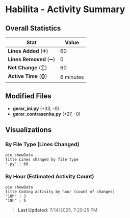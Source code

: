 # Habilita - Activity Summary 

## Overall Statistics

| Stat                   | Value                                                             |
| ---------------------- | ----------------------------------------------------------------- |
| **Lines Added** (➕)   | 60                                          |
| **Lines Removed** (➖) | 0                                        |
| **Net Change** (↕)    | 60                |
| **Active Time** (⌚)   | 6 minutes |


## Modified Files
- **gerar_ini.py** (+33, -0)
- **gerar_contrasenha.py** (+27, -0)

## Visualizations

### By File Type (Lines Changed)

```mermaid
pie showData
title Lines changed by file type
".py" : 60
```

### By Hour (Estimated Activity Count)

```mermaid
pie showData
title Coding activity by hour (count of changes)
"18h" : 3
"19h" : 5
```


> **Last Updated:** 7/14/2025, 7:29:25 PM
